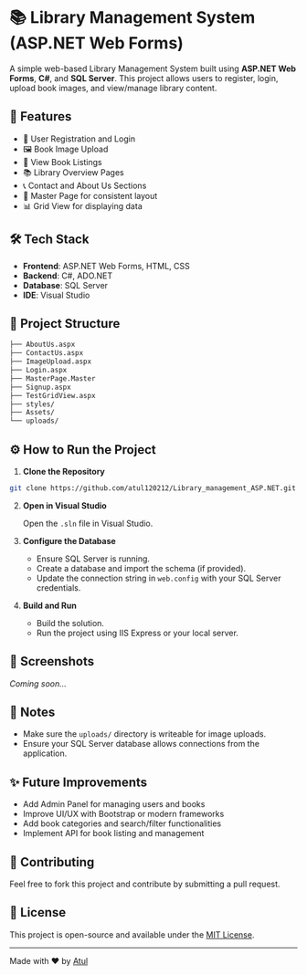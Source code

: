 # 📚 Library Management System (ASP.NET Web Forms)

A simple web-based Library Management System built using **ASP.NET Web Forms**, **C#**, and **SQL Server**. This project allows users to register, login, upload book images, and view/manage library content.

## 🚀 Features

- 🔐 User Registration and Login
- 🖼️ Book Image Upload
- 📄 View Book Listings
- 📚 Library Overview Pages
- 📞 Contact and About Us Sections
- 🧩 Master Page for consistent layout
- 📊 Grid View for displaying data

## 🛠️ Tech Stack

- **Frontend**: ASP.NET Web Forms, HTML, CSS
- **Backend**: C#, ADO.NET
- **Database**: SQL Server
- **IDE**: Visual Studio

## 📂 Project Structure

```bash
├── AboutUs.aspx
├── ContactUs.aspx
├── ImageUpload.aspx
├── Login.aspx
├── MasterPage.Master
├── Signup.aspx
├── TestGridView.aspx
├── styles/
├── Assets/
└── uploads/
```

## ⚙️ How to Run the Project

1. **Clone the Repository**

```bash
git clone https://github.com/atul120212/Library_management_ASP.NET.git
```

2. **Open in Visual Studio**

   Open the `.sln` file in Visual Studio.

3. **Configure the Database**

   - Ensure SQL Server is running.
   - Create a database and import the schema (if provided).
   - Update the connection string in `web.config` with your SQL Server credentials.

4. **Build and Run**

   - Build the solution.
   - Run the project using IIS Express or your local server.

## 📸 Screenshots

_Coming soon..._

## 📌 Notes

- Make sure the `uploads/` directory is writeable for image uploads.
- Ensure your SQL Server database allows connections from the application.

## ✨ Future Improvements

- Add Admin Panel for managing users and books
- Improve UI/UX with Bootstrap or modern frameworks
- Add book categories and search/filter functionalities
- Implement API for book listing and management

## 🙌 Contributing

Feel free to fork this project and contribute by submitting a pull request.

## 📄 License

This project is open-source and available under the [MIT License](LICENSE).

---

Made with ❤️ by [Atul](https://github.com/atul120212)
